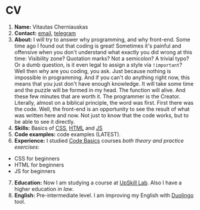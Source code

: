 # CV
1. **Name:** Vitautas Cherniauskas
2. **Contact:** [email](shadow7549@gmail.com), [telegram](https://t.me/VitautasC)
3. **About:** I will try to answer why programming, and why front-end.
Some time ago I found out that coding is great! Sometimes it's painful and offensive when you don't understand what exactly you did wrong at this time: Visibility zone? Quotation marks? Not a semicolon? A trivial typo? Or a dumb question, is it even legal to assign a style via `!important`?
Well then why are you coding, you ask.
Just because nothing is impossible in programming. And if you can't do anything right now, this means that you just don't have enough knowledge. It will take some time and the puzzle will be formed in my head. The function will alive. And these few minutes that are worth it. The programmer is the Creator. Literally, almost on a biblical principle, the word was first. First there was the code.
Well, the front-end is an opportunity to see the result of what was written here and now. Not just to know that the code works, but to be able to see it directly.
4. **Skills:** Basics of [CSS](https://ru.code-basics.com/languages/css), [HTML](https://ru.code-basics.com/languages/html) and [JS](https://ru.code-basics.com/languages/javascript)
5. **Code examples:** code examples (LATEST).
6. **Experience:** I studied [Code Basics](https://ru.code-basics.com/) courses *both theory and practice exercises*:
* CSS for beginners
* HTML for beginners
* JS for beginners
7. **Education:** Now I am studying a course at [UpSkill Lab](https://learn.epam.com/detailsPage?id=4b131384-7829-4204-a27b-21c538b41f88). Also I have a higher education *in law*.
8. **English:** Pre-intermediate level. I am improving my English with [Duolingo](https://ru.duolingo.com/) tool.
